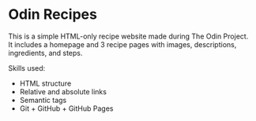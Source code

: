 # Odin Recipes

This is a simple HTML-only recipe website made during The Odin Project.  
It includes a homepage and 3 recipe pages with images, descriptions, ingredients, and steps.

Skills used:
- HTML structure
- Relative and absolute links
- Semantic tags
- Git + GitHub + GitHub Pages
